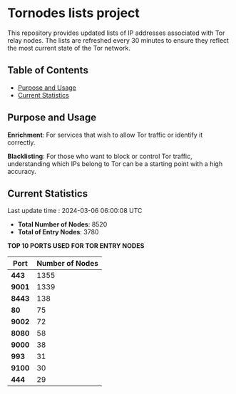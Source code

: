 # Tornodes lists project

This repository provides updated lists of IP addresses associated with Tor relay nodes. The lists are refreshed every 30 minutes to ensure they reflect the most current state of the Tor network.

## Table of Contents

- [Purpose and Usage](#purpose-and-usage)
- [Current Statistics](#current-statistics)


## Purpose and Usage

**Enrichment**: For services that wish to allow Tor traffic or identify it correctly.

**Blacklisting**: For those who want to block or control Tor traffic, understanding which IPs belong to Tor can be a starting point with a high accuracy.

## Current Statistics

Last update time : 2024-03-06 06:00:08 UTC

- **Total Number of Nodes**: 8520
- **Total of Entry Nodes**: 3780

**TOP 10 PORTS USED FOR TOR ENTRY NODES**

| **Port** | **Number of Nodes** |
|------|-----------------|
| **443**   | 1355  |
| **9001**   | 1339  |
| **8443**   | 138  |
| **80**   | 75  |
| **9002**   | 72  |
| **8080**   | 58  |
| **9000**   | 38  |
| **993**   | 31  |
| **9100**   | 30  |
| **444**   | 29  |

